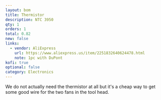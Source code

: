 ```yaml
---
layout: bom
title: Thermistor
description: NTC 3950
qty: 1
orders: 1
total: 0.82
new: false
links:
  - vendor: AliExpress
    url: https://www.aliexpress.us/item/2251832640624478.html
    note: 1pc with DuPont
kofi: true
optional: false
category: Electronics
---
```


We do not actually need the thermistor at all but it's a cheap way to get some good wire for the two fans in the tool
head.